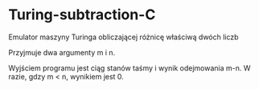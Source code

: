 # Turing-subtraction-C
Emulator maszyny Turinga obliczającej różnicę właściwą dwóch liczb

Przyjmuje dwa argumenty m i n.

Wyjściem programu jest ciąg stanów taśmy i wynik odejmowania m-n. W razie, gdzy m < n, wynikiem jest 0.
